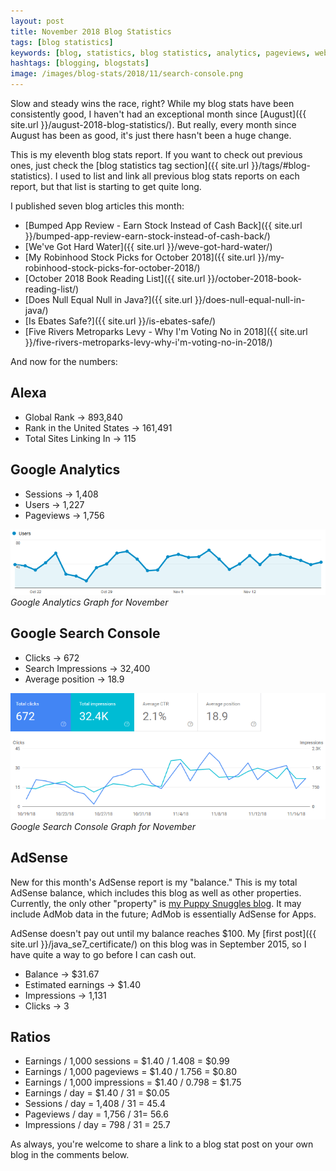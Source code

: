 ```yaml
---
layout: post
title: November 2018 Blog Statistics
tags: [blog statistics]
keywords: [blog, statistics, blog statistics, analytics, pageviews, webmaster, webmaster tools, alexa, google]
hashtags: [blogging, blogstats]
image: /images/blog-stats/2018/11/search-console.png
---
```


Slow and steady wins the race, right? While my blog stats have been consistently good, I haven't had an exceptional month since [August]({{ site.url }}/august-2018-blog-statistics/). But really, every month since August has been as good, it's just there hasn't been a huge change.

This is my eleventh blog stats report. If you want to check out previous ones, just check the [blog statistics tag section]({{ site.url }}/tags/#blog-statistics). I used to list and link all previous blog stats reports on each report, but that list is starting to get quite long.

I published seven blog articles this month:

* [Bumped App Review - Earn Stock Instead of Cash Back]({{ site.url }}/bumped-app-review-earn-stock-instead-of-cash-back/)
* [We've Got Hard Water]({{ site.url }}/weve-got-hard-water/)
* [My Robinhood Stock Picks for October 2018]({{ site.url }}/my-robinhood-stock-picks-for-october-2018/)
* [October 2018 Book Reading List]({{ site.url }}/october-2018-book-reading-list/)
* [Does Null Equal Null in Java?]({{ site.url }}/does-null-equal-null-in-java/)
* [Is Ebates Safe?]({{ site.url }}/is-ebates-safe/)
* [Five Rivers Metroparks Levy - Why I'm Voting No in 2018]({{ site.url }}/five-rivers-metroparks-levy-why-i'm-voting-no-in-2018/)

And now for the numbers:

## Alexa

* Global Rank &rarr; 893,840
* Rank in the United States &rarr; 161,491
* Total Sites Linking In &rarr; 115

## Google Analytics

* Sessions &rarr; 1,408
* Users &rarr; 1,227
* Pageviews &rarr; 1,756

![Google Analytics Graph for November](/images/blog-stats/2018/11/stats.png)
*Google Analytics Graph for November*

## Google Search Console

* Clicks &rarr; 672
* Search Impressions &rarr; 32,400
* Average position &rarr; 18.9

![Google Search Console Graph for November](/images/blog-stats/2018/11/search-console.png)
*Google Search Console Graph for November*

## AdSense

New for this month's AdSense report is my "balance." This is my total AdSense balance, which includes this blog as well as other properties. Currently, the only other "property" is [my Puppy Snuggles blog](https://www.puppy-snuggles.com/). It may include AdMob data in the future; AdMob is essentially AdSense for Apps.

AdSense doesn't pay out until my balance reaches $100. My [first post]({{ site.url }}/java_se7_certificate/) on this blog was in September 2015, so I have quite a way to go before I can cash out.

* Balance &rarr; $31.67
* Estimated earnings &rarr; $1.40
* Impressions &rarr; 1,131
* Clicks &rarr; 3

## Ratios

* Earnings / 1,000 sessions = $1.40 / 1.408 = $0.99
* Earnings / 1,000 pageviews = $1.40 / 1.756 = $0.80
* Earnings / 1,000 impressions = $1.40 / 0.798 = $1.75
* Earnings / day = $1.40 / 31 = $0.05
* Sessions / day = 1,408 / 31 = 45.4
* Pageviews / day = 1,756 / 31= 56.6
* Impressions / day = 798 / 31 = 25.7

As always, you're welcome to share a link to a blog stat post on your own blog in the comments below.
